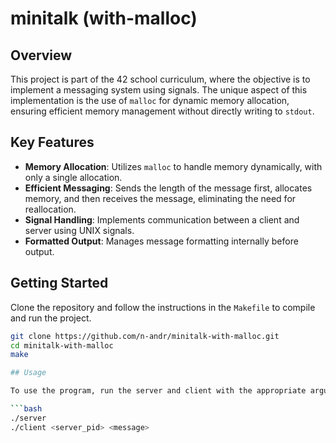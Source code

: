 # minitalk (with-malloc)

## Overview

This project is part of the 42 school curriculum, where the objective is to implement a messaging system using signals. The unique aspect of this implementation is the use of `malloc` for dynamic memory allocation, ensuring efficient memory management without directly writing to `stdout`.

## Key Features

- **Memory Allocation**: Utilizes `malloc` to handle memory dynamically, with only a single allocation.
- **Efficient Messaging**: Sends the length of the message first, allocates memory, and then receives the message, eliminating the need for reallocation.
- **Signal Handling**: Implements communication between a client and server using UNIX signals.
- **Formatted Output**: Manages message formatting internally before output.

## Getting Started

Clone the repository and follow the instructions in the `Makefile` to compile and run the project.

```bash
git clone https://github.com/n-andr/minitalk-with-malloc.git
cd minitalk-with-malloc
make

## Usage

To use the program, run the server and client with the appropriate arguments.

```bash
./server
./client <server_pid> <message>

